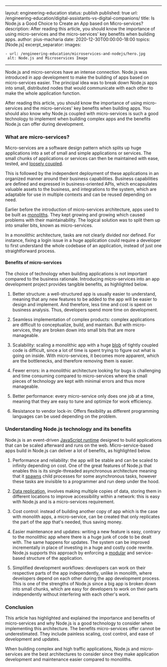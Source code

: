 ---
 layout: engineering-education
 status: publish
 published: true
 url: /engineering-education/digital-assistants-vs-digital-companions/
 title: Is Node.js a Good Choice to Create an App based on Micro-services?
 description: After reading this article, you should know the importance of using micro-services and the micro-services' key benefits when building apps. 
 author: pius-macharia
 date: 2020-12-30T00:00:00-18:00
 topics: [Node.js]
 excerpt_separator: <!--more-->
 images:

    - url: /engineering-education/microservices-and-nodejs/hero.jpg
     alt: Node.js and Microservices Image
 ---

Node.js and micro-services have an intense connection. Node.js was introduced in app development to make the building of apps based on micro-services easier. The principal idea was to break down Node.js apps into small, distributed nodes that would communicate with each other to make the whole application function.
<!-- more -->

After reading this article, you should know the importance of using micro-services and the micro-services' key benefits when building apps. You should also know why Node.js coupled with micro-services is such a good technology to implement when building complex apps and the benefits Node.js can offer during development.

### What are micro-services?

Micro-services are a software design pattern which splits up huge applications into a set of small and simple applications or services. The small chunks of applications or services can then be maintained with ease, tested, and [loosely coupled](https://nordicapis.com/the-difference-between-tight-coupling-and-loose-coupling/). 

This is followed by the independent deployment of these applications in an organized manner around their business capabilities. Business capabilities are defined and expressed in business-oriented APIs, which encapsulates valuable assets to the business, and integrations to the system, which are adaptable for use in multiple contexts and can be reused depending on need.

Earlier before the introduction of micro-services architecture, apps used to be built as [monoliths](http://www.codingthearchitecture.com/2014/11/19/what_is_a_monolith.html). They kept growing and growing which caused problems with their maintainability. The logical solution was to split them up into smaller bits, known as micro-services.

In a monolithic architecture, tasks are not clearly divided nor defined. For instance, fixing a login issue in a huge application could require a developer to first understand the whole codebase of an application, instead of just one straightforward process.

#### Benefits of micro-services

The choice of technology when building applications is not important compared to the business rationale. Introducing micro-services into an app development project provides tangible benefits, as highlighted below.

1. Better structure: a well-structured app is usually easier to understand, meaning that any new features to be added to the app will be easier to design and implement. And therefore, less time and cost is spent on business analysis. Thus, developers spend more time on development.

2. Seamless implementation of complex products: complex applications are difficult to conceptualize, build, and maintain. But with micro-services, they are broken down into small bits that are more manageable.

3. Scalability: scaling a monolithic app with a huge [blob](https://developer.mozilla.org/en-US/docs/Web/API/Blob) of tightly coupled code is difficult, since a lot of time is spent trying to figure out what is going on inside. With micro-services, it becomes more apparent, which are the bottlenecks, and therefore removing them is easier.

4. Fewer errors: in a monolithic architecture looking for bugs is challenging and time consuming compared to micro-services where the small pieces of technology are kept with minimal errors and thus more manageable.

5. Better performance: every micro-service only does one job at a time, meaning that they are easy to tune and optimize for work efficiency.

6. Resistance to vendor lock-in: Offers flexibility as different programming languages can be used depending on the problem.

### Understanding Node.js technology and its benefits

Node.js is an event-driven [JavaScript runtime](http://dolszewski.com/javascript/javascript-runtime-environment/) designed to build applications that can be scaled afterward and runs on the web. Micro-service-based apps build in Node.js can deliver a lot of benefits, as highlighted below.

1. Performance and reliability: the app will be stable and can be scaled to infinity depending on cost. One of the great features of Node.js that enables this is its single-threaded asynchronous architecture meaning that it [spawns](https://subscription.packtpub.com/book/application_development/9781785289583/3/ch03lvl1sec34/how-to-spawn-a-process) child processes for some asynchronous tasks, however these tasks are invisible to a programmer and run deep under the hood.

2. [Data replication](https://www.manageengine.com/device-control/data-replication.html), involves making multiple copies of data, storing them in different locations to improve accessibility within a network: this is easy with Node.js and is a micro-services requirement.

3. Cost control: instead of building another copy of app which is the case with monolith apps, a micro-service, can be created that only replicates the part of the app that's needed, thus saving money.

4. Easier maintenance and updates: writing a new feature is easy, contrary to the monolithic app where there is a huge junk of code to be dealt with. The same happens for updates. The system can be improved incrementally in place of investing in a huge and costly code rewrite. Node.js supports this approach by enforcing a [modular](https://www.techopedia.com/definition/25972/modular-programming) and service-based structure of the application.

5. Simplified development workflows: developers can work on their respective parts of the app independently, unlike in monolith, where developers depend on each other during the app development process. This is one of the strengths of Node.js since a big app is broken down into small chunks, which are easy for developers to work on their parts independently without interfering with each other's work.

### Conclusion

This article has highlighted and explained the importance and benefits of micro-services and why Node.js is a good technology to consider when implementing this architecture. The benefits micro-services offer cannot be underestimated. They include painless scaling, cost control, and ease of development and updates. 

When building complex and high traffic applications, Node.js and micro-services are the best architectures to consider since they make application development and maintenance easier compared to monoliths.
